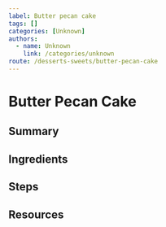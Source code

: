 ```yaml
---
label: Butter pecan cake
tags: []
categories: [Unknown]
authors:
  - name: Unknown
    link: /categories/unknown
route: /desserts-sweets/butter-pecan-cake
---
```


# Butter Pecan Cake

## Summary
## Ingredients
## Steps
## Resources

